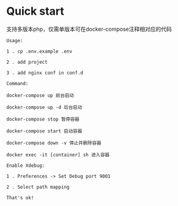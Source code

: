 # Quick start

支持多版本php，仅需单版本可在docker-compose注释相对应的代码

```
Usage:

1 . cp .env.example .env 

2 . add project

3 . add nginx conf in conf.d
```

```
Command:

docker-compose up 前台启动

docker-compose up -d 后台启动

docker-compose stop 暂停容器

docker-compose start 启动容器

docker-compose down -v 停止并删除容器

docker exec -it [container] sh 进入容器
```

```
Enable Xdebug:

1 . Preferences -> Set Debug port 9001

2 . Select path mapping 

That's ok!
```
